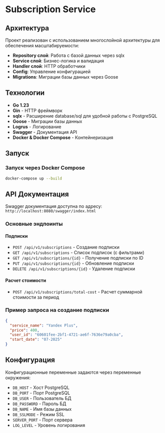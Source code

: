 # Subscription Service

## Архитектура

Проект реализован с использованием многослойной архитектуры для обеспечения масштабируемости:

- **Repository слой**: Работа с базой данных через sqlx
- **Service слой**: Бизнес-логика и валидация
- **Handler слой**: HTTP обработчики
- **Config**: Управление конфигурацией
- **Migrations**: Миграции базы данных через Goose

## Технологии

- **Go 1.23**
- **Gin** - HTTP фреймворк
- **sqlx** - Расширение database/sql для удобной работы с PostgreSQL
- **Goose** - Миграции базы данных
- **Logrus** - Логирование
- **Swagger** - Документация API
- **Docker & Docker Compose** - Контейнеризация

## Запуск

### Запуск через Docker Compose
```bash
docker-compose up --build
```

## API Документация

Swagger документация доступна по адресу: `http://localhost:8080/swagger/index.html`

### Основные эндпоинты

#### Подписки
- `POST /api/v1/subscriptions` - Создание подписки
- `GET /api/v1/subscriptions` - Список подписок (с фильтрами)
- `GET /api/v1/subscriptions/{id}` - Получение подписки по ID
- `PUT /api/v1/subscriptions/{id}` - Обновление подписки
- `DELETE /api/v1/subscriptions/{id}` - Удаление подписки

#### Расчет стоимости
- `POST /api/v1/subscriptions/total-cost` - Расчет суммарной стоимости за период

### Пример запроса на создание подписки
```json
{
  "service_name": "Yandex Plus",
  "price": 400,
  "user_id": "60601fee-2bf1-4721-ae6f-7636e79a0cba",
  "start_date": "07-2025"
}
```

## Конфигурация

Конфигурационные переменные задаются через переменные окружения:

- `DB_HOST` - Хост PostgreSQL
- `DB_PORT` - Порт PostgreSQL
- `DB_USER` - Пользователь БД
- `DB_PASSWORD` - Пароль БД
- `DB_NAME` - Имя базы данных
- `DB_SSLMODE` - Режим SSL
- `SERVER_PORT` - Порт сервера
- `LOG_LEVEL` - Уровень логирования
